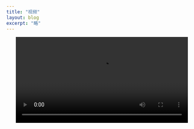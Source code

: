 ```yaml
---
title: "视频"
layout: blog
excerpt: "略"
---
```


<video controls style="display: block;width: 90%;margin: auto;height: auto;">
<source src="https://imgbed.link/file/15281" type="video/mp4"></source>
<source src="https://imgbed.link/file/15281" type="video/ogg"></source>
</video>
